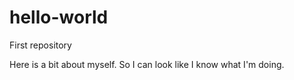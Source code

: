 # hello-world
First repository

Here is a bit about myself. 
So I can look like I know what I'm doing.
